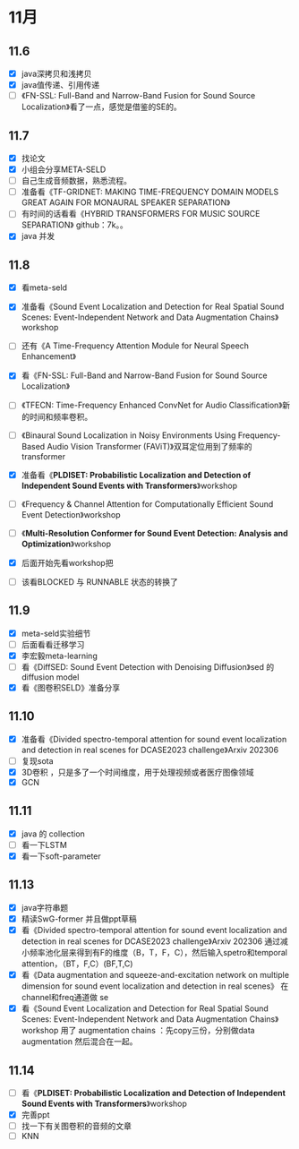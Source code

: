 

# 11月

## 11.6

* [x] java深拷贝和浅拷贝
* [x] java值传递、引用传递
* [ ] 《FN-SSL: Full-Band and Narrow-Band Fusion for Sound Source Localization》看了一点，感觉是借鉴的SE的。

## 11.7

* [x] 找论文
* [x] 小组会分享META-SELD
* [ ] 自己生成音频数据，熟悉流程。
* [ ]  准备看《TF-GRIDNET: MAKING TIME-FREQUENCY DOMAIN MODELS GREAT AGAIN FOR MONAURAL SPEAKER SEPARATION》
* [ ]  有时间的话看看《HYBRID TRANSFORMERS FOR MUSIC SOURCE SEPARATION》 github：7k。。
* [x] java 并发

## 11.8

* [x] 看meta-seld
* [x] 准备看《Sound Event Localization and Detection for Real Spatial Sound Scenes: Event-Independent Network and Data Augmentation Chains》workshop
* [ ] 还有《A Time-Frequency Attention Module for Neural Speech Enhancement》
* [x] 看《FN-SSL: Full-Band and Narrow-Band Fusion for Sound Source Localization》
* [ ] 《TFECN: Time-Frequency Enhanced ConvNet for Audio Classification》新的时间和频率卷积。
* [ ] 《Binaural Sound Localization in Noisy Environments Using Frequency-Based Audio Vision Transformer (FAViT)》双耳定位用到了频率的transformer
* [x] 准备看《**PLDISET: Probabilistic Localization and Detection of Independent Sound Events with Transformers**》workshop
* [ ] 《Frequency & Channel Attention for Computationally Efficient Sound Event Detection》workshop
* [ ] 《**Multi-Resolution Conformer for Sound Event Detection: Analysis and Optimization**》workshop
* [x] 后面开始先看workshop把
* [ ] 该看BLOCKED 与 RUNNABLE 状态的转换了


## 11.9

* [x] meta-seld实验细节
* [ ] 后面看看迁移学习
* [x] 李宏毅meta-learning 
* [ ] 看《DiffSED: Sound Event Detection with Denoising Diffusion》sed 的diffusion model
* [x] 看《图卷积SELD》准备分享

## 11.10

* [x] 准备看《Divided spectro-temporal attention for sound event localization and detection in real scenes for DCASE2023 challenge》Arxiv 202306
* [ ] 复现sota
* [x] 3D卷积 ，只是多了一个时间维度，用于处理视频或者医疗图像领域
* [x] GCN

## 11.11

* [x] java 的 collection
* [ ] 看一下LSTM
* [x] 看一下soft-parameter

## 11.13

* [x] java字符串题
* [x] 精读SwG-former 并且做ppt草稿
* [x] 看《Divided spectro-temporal attention for sound event localization and detection in real scenes for DCASE2023 challenge》Arxiv 202306  通过减小频率池化层来得到有F的维度（B，T，F，C），然后输入spetro和temporal attention，（BT，F,C）(BF,T,C)
* [x] 看《Data augmentation and squeeze-and-excitation network on multiple dimension for sound event localization and detection in real scenes》 在channel和freq通道做 se 
* [x] 看《Sound Event Localization and Detection for Real Spatial Sound Scenes: Event-Independent Network and Data Augmentation Chains》workshop  用了 augmentation chains  ：先copy三份，分别做data augmentation 然后混合在一起。

## 11.14

* [ ] 看《**PLDISET: Probabilistic Localization and Detection of Independent Sound Events with Transformers**》workshop
* [x] 完善ppt
* [ ] 找一下有关图卷积的音频的文章
* [ ] KNN